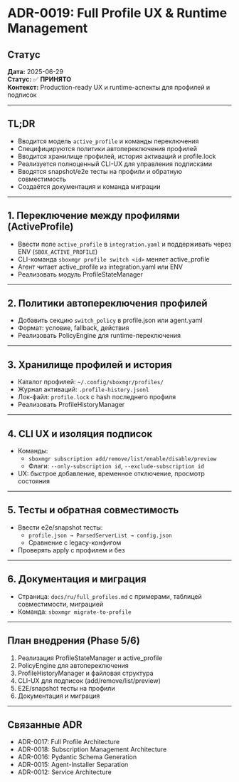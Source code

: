 # ADR-0019: Full Profile UX & Runtime Management

## Статус

**Дата:** 2025-06-29  
**Статус:** ✅ **ПРИНЯТО**  
**Контекст:** Production-ready UX и runtime-аспекты для профилей и подписок

---

## TL;DR

- Вводится модель `active_profile` и команды переключения
- Специфицируются политики автопереключения профилей
- Вводится хранилище профилей, история активаций и profile.lock
- Реализуется полноценный CLI-UX для управления подписками
- Вводятся snapshot/e2e тесты на профили и обратную совместимость
- Создаётся документация и команда миграции

---

## 1. Переключение между профилями (ActiveProfile)

- Ввести поле `active_profile` в `integration.yaml` и поддерживать через ENV (`SBOX_ACTIVE_PROFILE`)
- CLI-команда `sboxmgr profile switch <id>` меняет active_profile
- Агент читает active_profile из integration.yaml или ENV
- Реализовать модуль ProfileStateManager

---

## 2. Политики автопереключения профилей

- Добавить секцию `switch_policy` в profile.json или agent.yaml
- Формат: условие, fallback, действия
- Реализовать PolicyEngine для runtime-переключения

---

## 3. Хранилище профилей и история

- Каталог профилей: `~/.config/sboxmgr/profiles/`
- Журнал активаций: `.profile-history.jsonl`
- Лок-файл: `profile.lock` с hash последнего профиля
- Реализовать ProfileHistoryManager

---

## 4. CLI UX и изоляция подписок

- Команды:
  - `sboxmgr subscription add/remove/list/enable/disable/preview`
  - Флаги: `--only-subscription id`, `--exclude-subscription id`
- UX: быстрое добавление, временное отключение, просмотр состояния

---

## 5. Тесты и обратная совместимость

- Ввести e2e/snapshot тесты:
  - `profile.json → ParsedServerList → config.json`
  - Сравнение с legacy-конфигом
- Проверять apply с профилем и без

---

## 6. Документация и миграция

- Страница: `docs/ru/full_profiles.md` с примерами, таблицей совместимости, миграцией
- Команда: `sboxmgr migrate-to-profile`

---

## План внедрения (Phase 5/6)

1. Реализация ProfileStateManager и active_profile
2. PolicyEngine для автопереключения
3. ProfileHistoryManager и файловая структура
4. CLI-UX для подписок (add/remove/list/preview)
5. E2E/snapshot тесты на профили
6. Документация и миграция

---

## Связанные ADR

- ADR-0017: Full Profile Architecture
- ADR-0018: Subscription Management Architecture
- ADR-0016: Pydantic Schema Generation
- ADR-0015: Agent-Installer Separation
- ADR-0012: Service Architecture 